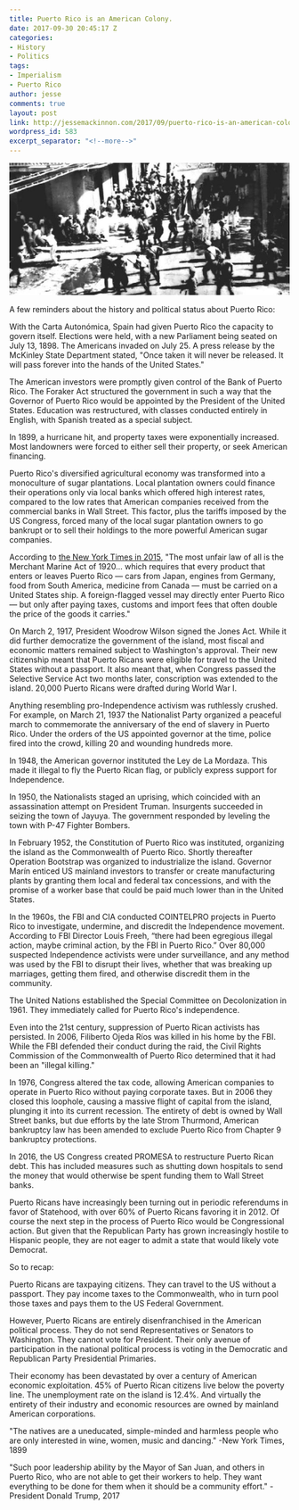 ```yaml
---
title: Puerto Rico is an American Colony.
date: 2017-09-30 20:45:17 Z
categories:
- History
- Politics
tags:
- Imperialism
- Puerto Rico
author: jesse
comments: true
layout: post
link: http://jessemackinnon.com/2017/09/puerto-rico-is-an-american-colony/
wordpress_id: 583
excerpt_separator: "<!--more-->"
---
```


<img src="/images/2017/Ponce_Massacre.jpg">

A few reminders about the history and political status about Puerto Rico:
<!--more-->
With the Carta Autonómica, Spain had given Puerto Rico the capacity to govern itself. Elections were held, with a new Parliament being seated on July 13, 1898. The Americans invaded on July 25. A press release by the McKinley State Department stated, "Once taken it will never be released. It will pass forever into the hands of the United States."

The American investors were promptly given control of the Bank of Puerto Rico. The Foraker Act structured the government in such a way that the Governor of Puerto Rico would be appointed by the President of the United States. Education was restructured, with classes conducted entirely in English, with Spanish treated as a special subject.

In 1899, a hurricane hit, and property taxes were exponentially increased. Most landowners were forced to either sell their property, or seek American financing.

Puerto Rico's diversified agricultural economy was transformed into a monoculture of sugar plantations. Local plantation owners could finance their operations only via local banks which offered high interest rates, compared to the low rates that American companies received from the commercial banks in Wall Street. This factor, plus the tariffs imposed by the US Congress, forced many of the local sugar plantation owners to go bankrupt or to sell their holdings to the more powerful American sugar companies.

According to [the New York Times in 2015](https://www.nytimes.com/2015/08/06/opinion/free-puerto-rico-americas-colony.html?mcubz=3), "The most unfair law of all is the Merchant Marine Act of 1920... which requires that every product that enters or leaves Puerto Rico — cars from Japan, engines from Germany, food from South America, medicine from Canada — must be carried on a United States ship. A foreign-flagged vessel may directly enter Puerto Rico — but only after paying taxes, customs and import fees that often double the price of the goods it carries."

On March 2, 1917, President Woodrow Wilson signed the Jones Act. While it did further democratize the government of the island, most fiscal and economic matters remained subject to Washington's approval. Their new citizenship meant that Puerto Ricans were eligible for travel to the United States without a passport. It also meant that, when Congress passed the Selective Service Act two months later, conscription was extended to the island. 20,000 Puerto Ricans were drafted during World War I.

Anything resembling pro-Independence activism was ruthlessly crushed. For example, on March 21, 1937 the Nationalist Party organized a peaceful march to commemorate the anniversary of the end of slavery in Puerto Rico. Under the orders of the US appointed governor at the time, police fired into the crowd, killing 20 and wounding hundreds more.

In 1948, the American governor instituted the Ley de La Mordaza. This made it illegal to fly the Puerto Rican flag, or publicly express support for Independence.

In 1950, the Nationalists staged an uprising, which coincided with an assassination attempt on President Truman. Insurgents succeeded in seizing the town of Jayuya. The government responded by leveling the town with P-47 Fighter Bombers.

In February 1952, the Constitution of Puerto Rico was instituted, organizing the island as the Commonwealth of Puerto Rico. Shortly thereafter Operation Bootstrap was organized to industrialize the island. Governor Marín enticed US mainland investors to transfer or create manufacturing plants by granting them local and federal tax concessions, and with the promise of a worker base that could be paid much lower than in the United States.

In the 1960s, the FBI and CIA conducted COINTELPRO projects in Puerto Rico to investigate, undermine, and discredit the Independence movement. According to FBI Director Louis Freeh, “there had been egregious illegal action, maybe criminal action, by the FBI in Puerto Rico.” Over 80,000 suspected Independence activists were under surveillance, and any method was used by the FBI to disrupt their lives, whether that was breaking up marriages, getting them fired, and otherwise discredit them in the community.

The United Nations established the Special Committee on Decolonization in 1961. They immediately called for Puerto Rico's independence.

Even into the 21st century, suppression of Puerto Rican activists has persisted. In 2006, Filiberto Ojeda Ríos was killed in his home by the FBI. While the FBI defended their conduct during the raid, the Civil Rights Commission of the Commonwealth of Puerto Rico determined that it had been an "illegal killing."

In 1976, Congress altered the tax code, allowing American companies to operate in Puerto Rico without paying corporate taxes. But in 2006 they closed this loophole, causing a massive flight of capital from the island, plunging it into its current recession. The entirety of debt is owned by Wall Street banks, but due efforts by the late Strom Thurmond, American bankruptcy law has been amended to exclude Puerto Rico from Chapter 9 bankruptcy protections.

In 2016, the US Congress created PROMESA to restructure Puerto Rican debt. This has included measures such as shutting down hospitals to send the money that would otherwise be spent funding them to Wall Street banks.

Puerto Ricans have increasingly been turning out in periodic referendums in favor of Statehood, with over 60% of Puerto Ricans favoring it in 2012. Of course the next step in the process of Puerto Rico would be Congressional action. But given that the Republican Party has grown increasingly hostile to Hispanic people, they are not eager to admit a state that would likely vote Democrat.

So to recap:

Puerto Ricans are taxpaying citizens. They can travel to the US without a passport. They pay income taxes to the Commonwealth, who in turn pool those taxes and pays them to the US Federal Government.

However, Puerto Ricans are entirely disenfranchised in the American political process. They do not send Representatives or Senators to Washington. They cannot vote for President. Their only avenue of participation in the national political process is voting in the Democratic and Republican Party Presidential Primaries.

Their economy has been devastated by over a century of American economic exploitation. 45% of Puerto Rican citizens live below the poverty line. The unemployment rate on the island is 12.4%. And virtually the entirety of their industry and economic resources are owned by mainland American corporations.

"The natives are a uneducated, simple-minded and harmless people who are only interested in wine, women, music and dancing." -New York Times, 1899

"Such poor leadership ability by the Mayor of San Juan, and others in Puerto Rico, who are not able to get their workers to help. They want everything to be done for them when it should be a community effort." -President Donald Trump, 2017
